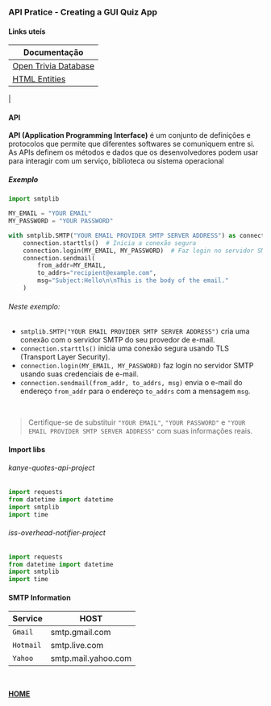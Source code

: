 ### API Pratice - Creating a GUI Quiz App

#### Links uteís

| **Documentação**                                                                                              |
| ------------------------------------------------------------------------------------------------------------- |
| [Open Trivia Database](https://opentdb.com/)                                                                  |
| [HTML Entities](https://www.w3schools.com/html/html_entities.asp)                                             |
|



####  API

**API (Application Programming Interface)** é um conjunto de definições e protocolos que permite que diferentes softwares se comuniquem entre si. As APIs definem os métodos e dados que os desenvolvedores podem usar para interagir com um serviço, biblioteca ou sistema operacional

##### Exemplo

~~~Python
import smtplib

MY_EMAIL = "YOUR EMAIL"
MY_PASSWORD = "YOUR PASSWORD"

with smtplib.SMTP("YOUR EMAIL PROVIDER SMTP SERVER ADDRESS") as connection:
    connection.starttls()  # Inicia a conexão segura
    connection.login(MY_EMAIL, MY_PASSWORD)  # Faz login no servidor SMTP
    connection.sendmail(
        from_addr=MY_EMAIL,
        to_addrs="recipient@example.com",
        msg="Subject:Hello\n\nThis is the body of the email."
    )
~~~

###### Neste exemplo:

- `smtplib.SMTP("YOUR EMAIL PROVIDER SMTP SERVER ADDRESS")` cria uma conexão com o servidor SMTP do seu provedor de e-mail.
- `connection.starttls()` inicia uma conexão segura usando TLS (Transport Layer Security).
- `connection.login(MY_EMAIL, MY_PASSWORD)` faz login no servidor SMTP usando suas credenciais de e-mail.
- `connection.sendmail(from_addr, to_addrs, msg)` envia o e-mail do endereço `from_addr` para o endereço `to_addrs` com a mensagem `msg`.

<br>

> Certifique-se de substituir `"YOUR EMAIL"`, `"YOUR PASSWORD"` e `"YOUR EMAIL PROVIDER SMTP SERVER ADDRESS"` com suas informações reais.

#### Import libs

###### kanye-quotes-api-project

~~~Python
import requests
from datetime import datetime
import smtplib
import time
~~~

###### iss-overhead-notifier-project

~~~Python
import requests
from datetime import datetime
import smtplib
import time
~~~

#### SMTP Information

| **Service** | **HOST**            |
| ----------- | ------------------- |
| `Gmail`     | smtp.gmail.com      |
| `Hotmail`   | smtp.live.com       |
| `Yahoo`     | smtp.mail.yahoo.com |


<br>

[**HOME**](#api-endpoints-and-api-parameters)
